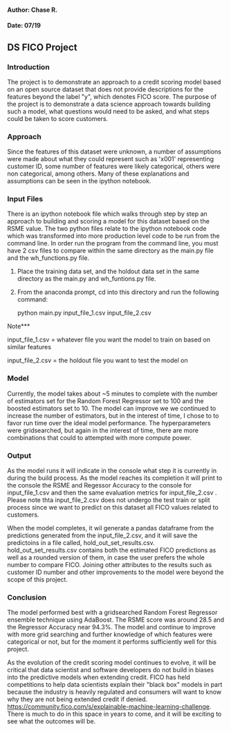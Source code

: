 #### Author: Chase R.
#### Date: 07/19

## DS FICO Project

### Introduction
The project is to demonstrate an approach to a credit scoring model based on an open source dataset that does not provide descriptions for the features beyond the label "y", which denotes FICO score. The purpose of the project is to demonstrate a data science approach towards building such a model, what questions would need to be asked, and what steps could be taken to score customers. 

### Approach
Since the features of this dataset were unknown, a number of assumptions were made about what they could represent such as 'x001' representing customer ID, some number of features were likely categorical, others were non categorical, among others. Many of these explanations and assumptions can be seen in the ipython notebook.

### Input Files
There is an ipython notebook file which walks through step by step an approach to building and scoring a model for this dataset based on the RSME value.
The two python files relate to the ipython notebook code which was transformed into more production level code to be run from the command line. In order run the program from the command line, you must have 2 csv files to compare within the same directory as the main.py file and the wh_functions.py file. 

1. Place the training data set, and the holdout data set in the same directory as the main.py and wh_funtions.py file.
2. From the anaconda prompt, cd into this directory and run the following command:
  
   python main.py input_file_1.csv input_file_2.csv
  
Note***

input_file_1.csv = whatever file you want the model to train on based on similar features

input_file_2.csv = the holdout file you want to test the model on 
   
### Model
Currently, the model takes about ~5 minutes to complete with the number of estimators set for the Random Forest Regressor set to 100 and the boosted estimators set to 10.  The model can improve we we continued to increase the number of estimators, but in the interest of time, I chose to to favor run time over the ideal model performance. The hyperparameters were gridsearched, but again in the interest of time, there are more combinations that could to attempted with more compute power.

### Output

As the model runs it will indicate in the console what step it is currently in during the build process. As the model reaches its completion it will print to the console the RSME and Regessor Accuracy to the console for input_file_1.csv and then the same evaluation metrics for input_file_2.csv .  Please note thta input_file_2.csv does not undergo the test train or split process since we want to predict on this dataset all FICO values related to customers.

When the model completes, it wil generate a pandas dataframe from the predictions generated from the input_file_2.csv, and it will save the predictoins in a file called, hold_out_set_results.csv.  hold_out_set_results.csv contains both the estimated FICO predictions as well as a rounded version of them, in case the user prefers the whole number to compare FICO. Joining other attributes to the results such as customer ID number and other improvements to the model were beyond the scope of this project.

### Conclusion
The model performed best with a gridsearched Random Forest Regressor ensemble technique using AdaBoost.  The RSME score was around 28.5 and the Regressor Accuracy near 94.3%. The model and continue to improve with more grid searching and further knowledge of which features were categorical or not, but for the moment it performs sufficiently well for this project.

As the evolution of the credit scoring model continues to evolve, it will be critical that data scientist and software developers do not build in biases into the predictive models when extending credit.  FICO has held competitions to help data scientists explain their "black box" models in part because the industry is heavily regulated and consumers will want to know why they are not being extended credit if denied.  https://community.fico.com/s/explainable-machine-learning-challenge.  There is much to do in this space in years to come, and it will be exciting to see what the outcomes will be.
   
 
